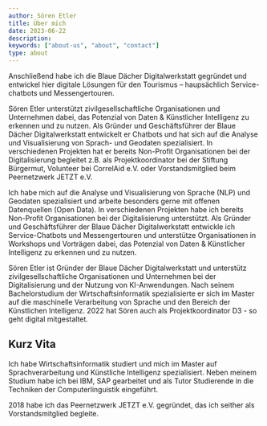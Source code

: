 ```yaml
---
author: Sören Etler
title: Über mich
date: 2023-06-22
description:
keywords: ["about-us", "about", "contact"]
type: about
---
```




Anschließend habe ich die Blaue Dächer Digitalwerkstatt gegründet und entwickel hier digitale Lösungen für den Tourismus – haupsächlich Service-chatbots und Messengertouren.

Sören Etler unterstützt zivilgesellschaftliche Organisationen und Unternehmen dabei, das Potenzial von Daten & Künstlicher Intelligenz zu erkennen und zu nutzen.
Als Gründer und Geschäftsführer der Blaue Dächer Digitalwerkstatt entwickelt er Chatbots und hat sich auf die Analyse und Visualisierung von Sprach- und Geodaten spezialisiert. In verschiedenen Projekten hat er bereits Non-Profit Organisationen bei der Digitalisierung begleitet z.B. als Projektkoordinator bei der Stiftung Bürgermut, Volunteer bei CorrelAid e.V. oder Vorstandsmitglied beim Peernetzwerk JETZT e.V.

Ich habe mich auf die Analyse und Visualisierung von Sprache (NLP) und Geodaten spezialisiert und arbeite besonders gerne mit offenen Datenquellen (Open Data). In verschiedenen Projekten habe ich bereits Non-Profit Organisationen bei der Digitalisierung unterstützt.
Als Gründer und Geschäftsführer der Blaue Dächer Digitalwerkstatt entwickle ich Service-Chatbots und Messengertouren und unterstütze Organisationen in Workshops und Vorträgen dabei, das Potenzial von Daten & Künstlicher Intelligenz zu erkennen und zu nutzen.

Sören Etler ist Gründer der Blaue Dächer Digitalwerkstatt und unterstütz zivilgesellschaftliche Organisationen und Unternehmen bei der Digitalisierung und der Nutzung von KI-Anwendungen. Nach seinem Bachelorstudium der Wirtschaftsinformatik spezialisierte er sich im Master auf die maschinelle Verarbeitung von Sprache und den Bereich der Künstlichen Intelligenz. 2022 hat Sören auch als Projektkoordinator D3 - so geht digital mitgestaltet.

## Kurz Vita
Ich habe Wirtschaftsinformatik studiert und mich im Master auf Sprachverarbeitung und Künstliche Intelligenz spezialisiert. Neben meinem Studium habe ich bei IBM, SAP gearbeitet und als Tutor Studierende in die Techniken der Computerlinguistik eingeführt. 

2018 habe ich das Peernetzwerk JETZT e.V. gegründet, das ich seither als Vorstandsmitglied begleite.

